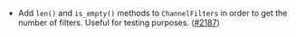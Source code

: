 - Add `len()` and `is_empty()` methods to `ChannelFilters` in order to get the number of filters. Useful for testing purposes.
  ([#2187](https://github.com/informalsystems/ibc-rs/issues/2187))
